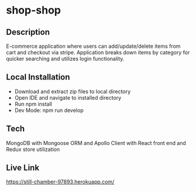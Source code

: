 # shop-shop

## Description
E-commerce application where users can add/update/delete items from cart and checkout via stripe. Application breaks down items by category for quicker searching and utilizes login functionality.

## Local Installation
* Download and extract zip files to local directory
* Open IDE and navigate to installed directory
* Run npm install
* Dev Mode: npm run develop

## Tech
MongoDB with Mongoose ORM and Apollo Client with React front end and Redux store utilization

## Live Link

https://still-chamber-97893.herokuapp.com/

